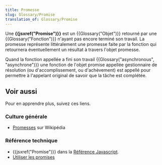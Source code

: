 ```yaml
---
title: Promesse
slug: Glossary/Promise
translation_of: Glossary/Promise
---
```


Une **{{jsxref("Promise")}}** est un {{Glossary("Objet")}} retourné par une {{Glossary("Fonction")}} n'ayant pas encore terminé son travail. La promesse représente littéralement une promesse faite par la fonction qui retournera éventuellement un résultat à travers l'objet promesse.

Quand la fonction appellée a fini son travail {{Glossary("asynchronous", "asynchrone")}} une fonction de l'objet promise appellée gestionnaire de résolution (ou d'accomplissement, ou d'achèvement) est appellé pour permettre à l'appelant original de savoir que la tâche est complétée.

## Voir aussi

Pour en apprendre plus, suivez ces liens.

### Culture générale

- [Promesses](https://fr.wikipedia.org/wiki/Futures_(informatique)) sur Wikipédia

### Référence technique

- {{jsxref("Promise")}} dans la [Référence Javascript](/fr/docs/Web/JavaScript/Reference).
- [Utiliser les promises](/fr/docs/Web/JavaScript/Guide/Using_promises)
